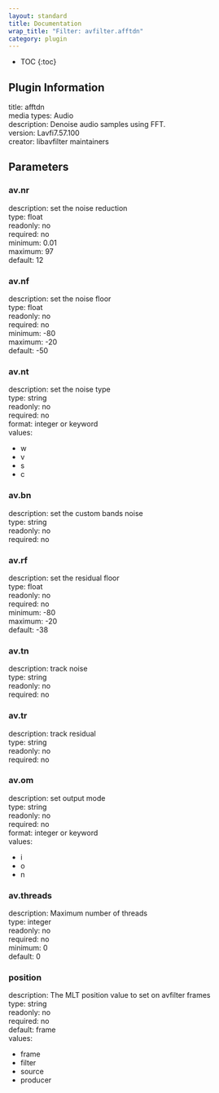 ```yaml
---
layout: standard
title: Documentation
wrap_title: "Filter: avfilter.afftdn"
category: plugin
---
```

* TOC
{:toc}

## Plugin Information

title: afftdn  
media types:
Audio  
description: Denoise audio samples using FFT.  
version: Lavfi7.57.100  
creator: libavfilter maintainers  

## Parameters

### av.nr

  
description:
set the noise reduction  
type: float  
readonly: no  
required: no  
minimum: 0.01  
maximum: 97  
default: 12  

### av.nf

  
description:
set the noise floor  
type: float  
readonly: no  
required: no  
minimum: -80  
maximum: -20  
default: -50  

### av.nt

  
description:
set the noise type  
type: string  
readonly: no  
required: no  
format: integer or keyword  
values:  

* w
* v
* s
* c

### av.bn

  
description:
set the custom bands noise  
type: string  
readonly: no  
required: no  

### av.rf

  
description:
set the residual floor  
type: float  
readonly: no  
required: no  
minimum: -80  
maximum: -20  
default: -38  

### av.tn

  
description:
track noise  
type: string  
readonly: no  
required: no  

### av.tr

  
description:
track residual  
type: string  
readonly: no  
required: no  

### av.om

  
description:
set output mode  
type: string  
readonly: no  
required: no  
format: integer or keyword  
values:  

* i
* o
* n

### av.threads

  
description:
Maximum number of threads  
type: integer  
readonly: no  
required: no  
minimum: 0  
default: 0  

### position

  
description:
The MLT position value to set on avfilter frames  
type: string  
readonly: no  
required: no  
default: frame  
values:  

* frame
* filter
* source
* producer

